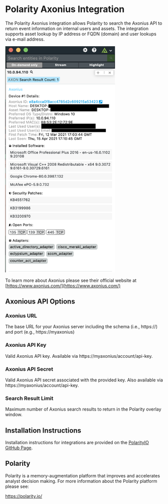 # Polarity Axonius Integration

The Polarity Axonius integration allows Polarity to search the Axonius API to return event information on internal users and assets.  The integration supports asset lookup by IP address or FQDN (domain) and user lookups via e-mail address.

<img width="350" alt="Axonius IP Example" src="./images/overlay.png">

To learn more about Axonius please see their official website at [https://www.axonius.com/](https://www.axonius.com/)

## Axonious API Options 

### Axonius URL
The base URL for your Axonius server including the schema (i.e., https://) and port (e.g., https://myaxonius)

### Axonius API Key
Valid Axonius API key.  Available via https://myaxonius/account/api-key.

### Axonius API Secret
Valid Axonius API secret associated with the provided key.  Also available via https://myaxonius/account/api-key.

### Search Result Limit
Maximum number of Axonius search results to return in the Polarity overlay window.

## Installation Instructions

Installation instructions for integrations are provided on the [PolarityIO GitHub Page](https://polarityio.github.io/).

## Polarity

Polarity is a memory-augmentation platform that improves and accelerates analyst decision making.  For more information about the Polarity platform please see:

https://polarity.io/
